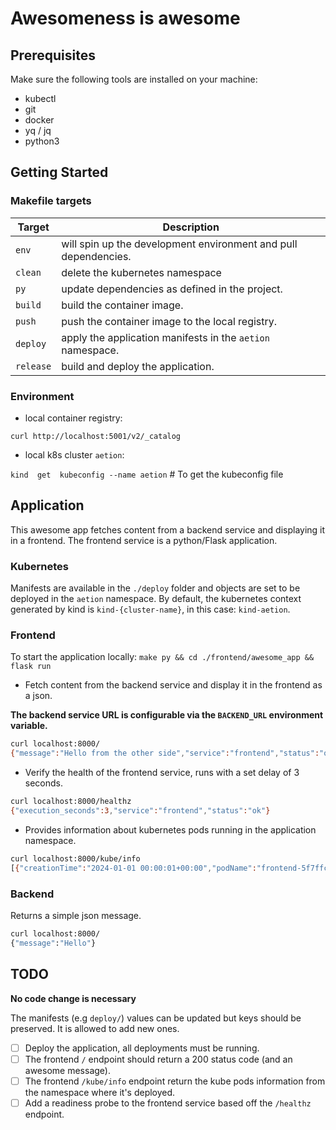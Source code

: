 # Awesomeness is awesome

## Prerequisites

Make sure the following tools are installed on your machine:

- kubectl
- git
- docker
- yq / jq
- python3

## Getting Started

### Makefile targets

| Target    | Description                                                     |
|-----------|-----------------------------------------------------------------|
| `env`     | will spin up the development environment and pull dependencies. |
| `clean`   | delete the kubernetes namespace                                 |
| `py`      | update dependencies as defined in the project.                  |
| `build`   | build the container image.                                      |
| `push`    | push the container image to the local registry.                 |
| `deploy`  | apply the application manifests in the `aetion` namespace.      |
| `release` | build and deploy the application.                               |

### Environment

- local container registry:

`curl http://localhost:5001/v2/_catalog`

- local k8s cluster `aetion`:

`kind  get  kubeconfig --name aetion` # To get the kubeconfig file

## Application

This awesome app fetches content from a backend service and displaying it in a frontend.
The frontend service is a python/Flask application.

### Kubernetes

Manifests are available in the `./deploy` folder and objects are set to be deployed in the `aetion` namespace.
By default, the kubernetes context generated by kind is `kind-{cluster-name}`, in this case: `kind-aetion`.

### Frontend

To start the application locally: `make py && cd ./frontend/awesome_app && flask run`

- Fetch content from the backend service and display it in the frontend as a json.

**The backend service URL is configurable via the `BACKEND_URL` environment variable.**

```bash
curl localhost:8000/
{"message":"Hello from the other side","service":"frontend","status":"ok"}
```

- Verify the health of the frontend service, runs with a set delay of 3 seconds.

```bash
curl localhost:8000/healthz
{"execution_seconds":3,"service":"frontend","status":"ok"}
```

- Provides information about kubernetes pods running in the application namespace.

```bash
curl localhost:8000/kube/info
[{"creationTime":"2024-01-01 00:00:01+00:00","podName":"frontend-5f7ffcd977-dr92z"},{"creationTime":"2024-01-01 00:00:01+00:00","podName":"webapp-79b6d86956-n229h"}]
```

### Backend

Returns a simple json message.

```bash
curl localhost:8000/
{"message":"Hello"}
```

## TODO

__No code change is necessary__

The manifests (e.g `deploy/`) values can be updated but keys should be preserved. It is allowed to add new ones.

- [ ] Deploy the application, all deployments must be running.
- [ ] The frontend `/` endpoint should return a 200 status code (and an awesome message).
- [ ] The frontend `/kube/info` endpoint return the kube pods information from the namespace where it's deployed.
- [ ] Add a readiness probe to the frontend service based off the `/healthz` endpoint.